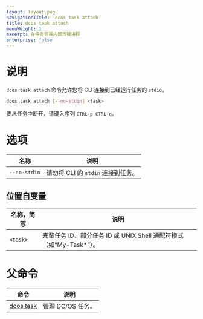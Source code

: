 ```yaml
---
layout: layout.pug
navigationTitle:  dcos task attach
title: dcos task attach
menuWeight: 1
excerpt: 在任务容器内部连接进程
enterprise: false
---
```


# 说明

`dcos task attach` 命令允许您将 CLI 连接到已经运行任务的 `stdio`。

```bash
dcos task attach [--no-stdin] <task>
```

要从任务中断开，请键入序列 `CTRL-p CTRL-q`。

# 选项

| 名称 | 说明 |
|---------|-------------|
| `--no-stdin` | 请勿将 CLI 的 `stdin` 连接到任务。 |

## 位置自变量

| 名称，简写 | 说明 |
|---------|-------------|
| `<task>` | 完整任务 ID、部分任务 ID 或 UNIX Shell 通配符模式（如“My-Task*”）。|

# 父命令

| 命令 | 说明 |
|---------|-------------|
| [dcos task](/cn/1.12/cli/command-reference/dcos-task/) | 管理 DC/OS 任务。|
